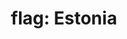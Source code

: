 ---
layout: flags
title: "flag: Estonia"
emoji: flag_estonia
permalink: 🇪🇪.html
image: assets/img/3moji/flag_estonia.png
---